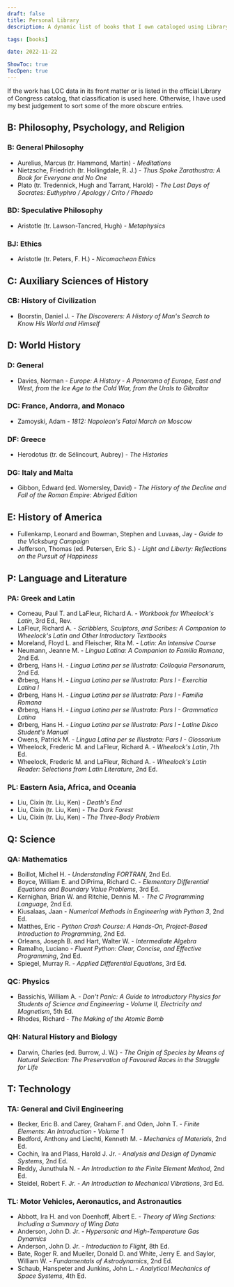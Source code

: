 ```yaml
---
draft: false
title: Personal Library
description: A dynamic list of books that I own cataloged using Library of Congress (LOC) Classification. This list is currently a work in progress.

tags: [books]

date: 2022-11-22

ShowToc: true
TocOpen: true
---
```


If the work has LOC data in its front matter or is listed in the official Library of Congress catalog, that classification is used here. Otherwise, I have used my best judgement to sort some of the more obscure entries.

<!---
## A: General Works
--->

## B: Philosophy, Psychology, and Religion

### B: General Philosophy

- Aurelius, Marcus (tr. Hammond, Martin) - *Meditations*
- Nietzsche, Friedrich (tr. Hollingdale, R. J.) - *Thus Spoke Zarathustra: A Book for Everyone and No One*
- Plato (tr. Tredennick, Hugh and Tarrant, Harold) - *The Last Days of Socrates: Euthyphro / Apology / Crito / Phaedo*

### BD: Speculative Philosophy

- Aristotle (tr. Lawson-Tancred, Hugh) - *Metaphysics*

### BJ: Ethics

- Aristotle (tr. Peters, F. H.) - *Nicomachean Ethics*

## C: Auxiliary Sciences of History

### CB: History of Civilization

- Boorstin, Daniel J. - *The Discoverers: A History of Man's Search to Know His World and Himself*

## D: World History

### D: General

- Davies, Norman - *Europe: A History - A Panorama of Europe, East and West, from the Ice Age to the Cold War, from the Urals to Gibraltar*

### DC: France, Andorra, and Monaco

- Zamoyski, Adam - *1812: Napoleon's Fatal March on Moscow*

### DF: Greece

- Herodotus (tr. de Sélincourt, Aubrey) - *The Histories*

### DG: Italy and Malta

- Gibbon, Edward (ed. Womersley, David) - *The History of the Decline and Fall of the Roman Empire: Abriged Edition*

## E: History of America

- Fullenkamp, Leonard and Bowman, Stephen and Luvaas, Jay - *Guide to the Vicksburg Campaign*
- Jefferson, Thomas (ed. Petersen, Eric S.) - *Light and Liberty: Reflections on the Pursuit of Happiness*

<!---
## F: Local History of the Americas

## G: Geography, Anthropology, and Recreation

## H: Social Sciences

## J: Political Science

## K: Law

## L: Education

## M: Music

## N: Fine Arts
--->

## P: Language and Literature

### PA: Greek and Latin

- Comeau, Paul T. and LaFleur, Richard A. - *Workbook for Wheelock's Latin*, 3rd Ed., Rev.
- LaFleur, Richard A. - *Scribblers, Sculptors, and Scribes: A Companion to Wheelock's Latin and Other Introductory Textbooks*
- Moreland, Floyd L. and Fleischer, Rita M. - *Latin: An Intensive Course*
- Neumann, Jeanne M. - *Lingua Latina: A Companion to Familia Romana*, 2nd Ed.
- Ørberg, Hans H. - *Lingua Latina per se Illustrata: Colloquia Personarum*, 2nd Ed.
- Ørberg, Hans H. - *Lingua Latina per se Illustrata: Pars I - Exercitia Latina I*
- Ørberg, Hans H. - *Lingua Latina per se Illustrata: Pars I - Familia Romana*
- Ørberg, Hans H. - *Lingua Latina per se Illustrata: Pars I - Grammatica Latina*
- Ørberg, Hans H. - *Lingua Latina per se Illustrata: Pars I - Latine Disco Student's Manual*
- Owens, Patrick M. - *Lingua Latina per se Illustrata: Pars I - Glossarium*
- Wheelock, Frederic M. and LaFleur, Richard A. - *Wheelock's Latin*, 7th Ed.
- Wheelock, Frederic M. and LaFleur, Richard A. - *Wheelock's Latin Reader: Selections from Latin Literature*, 2nd Ed.

### PL: Eastern Asia, Africa, and Oceania

- Liu, Cixin (tr. Liu, Ken) - *Death's End*
- Liu, Cixin (tr. Liu, Ken) - *The Dark Forest*
- Liu, Cixin (tr. Liu, Ken) - *The Three-Body Problem*

## Q: Science

### QA: Mathematics

- Boillot, Michel H. - *Understanding FORTRAN*, 2nd Ed.
- Boyce, William E. and DiPrima, Richard C. - *Elementary Differential Equations and Boundary Value Problems*, 3rd Ed.
- Kernighan, Brian W. and Ritchie, Dennis M. - *The C Programming Language*, 2nd Ed.
- Kiusalaas, Jaan - *Numerical Methods in Engineering with Python 3*, 2nd Ed.
- Matthes, Eric - *Python Crash Course: A Hands-On, Project-Based Introduction to Programming*, 2nd Ed.
- Orleans, Joseph B. and Hart, Walter W. - *Intermediate Algebra*
- Ramalho, Luciano - *Fluent Python: Clear, Concise, and Effective Programming*, 2nd Ed.
- Spiegel, Murray R. - *Applied Differential Equations*, 3rd Ed.

### QC: Physics

- Bassichis, William A. - *Don't Panic: A Guide to Introductory Physics for Students of Science and Engineering - Volume II, Electricity and Magnetism*, 5th Ed.
- Rhodes, Richard - *The Making of the Atomic Bomb*

### QH: Natural History and Biology

- Darwin, Charles (ed. Burrow, J. W.) - *The Origin of Species by Means of Natural Selection: The Preservation of Favoured Races in the Struggle for Life*

<!---
## R: Medicine

## S: Agriculture
--->

## T: Technology

### TA: General and Civil Engineering

- Becker, Eric B. and Carey, Graham F. and Oden, John T. - *Finite Elements: An Introduction - Volume 1*
- Bedford, Anthony and Liechti, Kenneth M. - *Mechanics of Materials*, 2nd Ed.
- Cochin, Ira and Plass, Harold J. Jr. - *Analysis and Design of Dynamic Systems*, 2nd Ed.
- Reddy, Junuthula N. - *An Introduction to the Finite Element Method*, 2nd Ed.
- Steidel, Robert F. Jr. - *An Introduction to Mechanical Vibrations*, 3rd Ed.

### TL: Motor Vehicles, Aeronautics, and Astronautics

- Abbott, Ira H. and von Doenhoff, Albert E. - *Theory of Wing Sections: Including a Summary of Wing Data*
- Anderson, John D. Jr. - *Hypersonic and High-Temperature Gas Dynamics*
- Anderson, John D. Jr. - *Introduction to Flight*, 8th Ed.
- Bate, Roger R. and Mueller, Donald D. and White, Jerry E. and Saylor, William W. - *Fundamentals of Astrodynamics*, 2nd Ed.
- Schaub, Hanspeter and Junkins, John L. - *Analytical Mechanics of Space Systems*, 4th Ed.

<!---
## U: Military Science

## V: Naval Science

## Z: Bibliography and Library Science
--->
